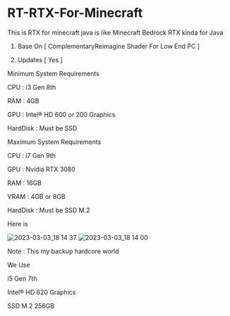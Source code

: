 # RT-RTX-For-Minecraft

This is RTX for minecraft java
is like Minecraft Bedrock RTX kinda
for Java

1. Base On [ ComplementaryReimagine Shader For Low End PC ]

2. Updates [ Yes ]

Minimum System Requirements

CPU : i3 Gen 8th

RAM : 4GB

GPU : Intel® HD 600 or 200 Graphics

HardDisk : Must be SSD

Maximum System Requirements

CPU : i7 Gen 9th

GPU : Nvidia RTX 3080

RAM : 16GB

VRAM : 4GB or 8GB

HardDisk : Must be SSD M.2

Here is 


![2023-03-03_18 14 37](https://user-images.githubusercontent.com/124361641/222871669-d5878e7a-b858-4c40-8ae2-85a2715a9c32.png)
![2023-03-03_18 14 00](https://user-images.githubusercontent.com/124361641/222871681-67418921-d7ed-4d20-b560-67b1352cfeeb.png)

Note : This my backup hardcore world

We Use 

i5 Gen 7th

Intel® HD 620 Graphics

SSD M.2 256GB
